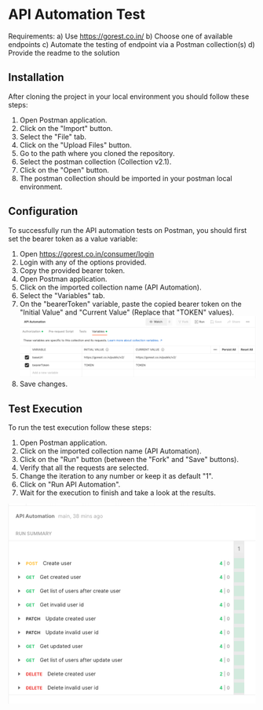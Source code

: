# API Automation Test

Requirements:
a) Use https://gorest.co.in/
b) Choose one of available endpoints
c) Automate the testing of endpoint via a Postman collection(s)
d) Provide the readme to the solution

## Installation

After cloning the project in your local environment you should follow these steps:

1. Open Postman application.
2. Click on the "Import" button.
3. Select the "File" tab.
4. Click on the "Upload Files" button.
5. Go to the path where you cloned the repository.
6. Select the postman collection (Collection v2.1).
7. Click on the "Open" button.
8. The postman collection should be imported in your postman local environment.

## Configuration

To successfully run the API automation tests on Postman, you should first set the bearer token as a value variable:

1. Open https://gorest.co.in/consumer/login
2. Login with any of the options provided.
3. Copy the provided bearer token.
4. Open Postman application.
5. Click on the imported collection name (API Automation).
6. Select the "Variables" tab.
7. On the "bearerToken" variable, paste the copied bearer token on the "Initial Value" and "Current Value" (Replace that "TOKEN" values).
   ![Change the bearerToken variable value](../Images/API_test_config.png)
8. Save changes.

## Test Execution

To run the test execution follow these steps:

1. Open Postman application.
2. Click on the imported collection name (API Automation).
3. Click on the "Run" button (between the "Fork" and "Save" buttons).
4. Verify that all the requests are selected.
5. Change the iteration to any number or keep it as default "1".
6. Click on "Run API Automation".
7. Wait for the execution to finish and take a look at the results.

![API Automation Test Results](../Images/API_tests_results.png)
